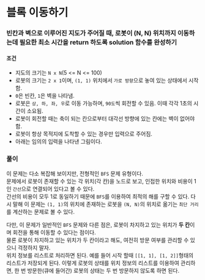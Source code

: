 # 블록 이동하기
### 빈칸과 벽으로 이루어진 지도가 주어질 때, 로봇이 (N, N) 위치까지 이동하는데 필요한 최소 시간을 return 하도록 solution 함수를 완성하기
#### 조건
- 지도의 크기는 ```N x N```(5 <= N <= 100)
- 로봇의 크기는 ```2 x 1```이며, ```(1, 1)``` 위치에서 ```가로 방향```으로 놓여 있는 상태에서 시작함.
- ```0```은 빈칸, ```1```은 벽을 나타냄.
- 로봇은 ```상, 하, 좌, 우```로 이동 가능하며, ```90도```씩 회전할 수 있음. 이때 각각 1초의 시간이 소요됨.
- 로봇이 회전할 때는 축이 되는 칸으로부터 대각선 방향에 있는 칸에는 벽이 없어야 함.
- 로봇이 항상 목적지에 도착할 수 있는 경우만 입력으로 주어짐.
- 아래는 임의의 입력을 나타낸 그림이다.
### 풀이
이 문제는 다소 복잡해 보이지만, 전형적인 ```BFS``` 문제 유형이다.  
문제에서 로봇이 존재할 수 있는 각 위치(각 칸)을 노드로 보고, 인접한 위치와 비용이 1인 ```간선```으로 연결되어 있다고 볼 수 있다.  
간선의 비용이 모두 1로 동일하기 때문에 ```BFS```를 이용하여 최적의 해를 구할 수 있다. 다시 말해 이 문제는 ```(1, 1)```의 위치에 존재하는 로봇을 ```(N, N)```의 위치로 옮기는 ```최단 거리```를 계산하는 문제로 볼 수 있다.  

다만, 이 문제가 일반적인 ```BFS``` 문제와 다른 점은, 로봇이 차지하고 있는 위치가 **두 칸**이며 회전을 통해 이동할 수 있다는 점이다.  
물론 로봇이 차지하고 있는 위치가 두 칸이라고 해도, 여전히 방문 여부를 관리할 수 있으니 걱정하지 말자.  
위치 정보를 리스트로 처리하면 된다. 예를 들어 시작 할때 ```[[1, 1], [1, 2]]```형태의 리스트가 저장되게 된다. 이렇게 로봇의 상태를 위치 정보의 리스트를 이용하여 관리하면, 한 번 방문한(큐에 들어간) 로봇의 상태는 두 번 방문하지 않도록 하면 된다.  


